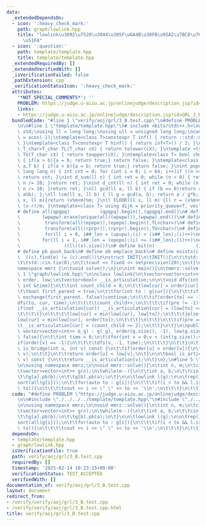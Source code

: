```yaml
---
data:
  _extendedDependsOn:
  - icon: ':heavy_check_mark:'
    path: graph/lowlink.hpp
    title: "lowlink\u3092\u7528\u3044\u305F\u6A4B\u30FB\u95A2\u7BC0\u70B9\u306E\u691C\
      \u51FA"
  - icon: ':question:'
    path: template/template.hpp
    title: template/template.hpp
  _extendedRequiredBy: []
  _extendedVerifiedWith: []
  _isVerificationFailed: false
  _pathExtension: cpp
  _verificationStatusIcon: ':heavy_check_mark:'
  attributes:
    '*NOT_SPECIAL_COMMENTS*': ''
    PROBLEM: https://judge.u-aizu.ac.jp/onlinejudge/description.jsp?id=GRL_3_B
    links:
    - https://judge.u-aizu.ac.jp/onlinejudge/description.jsp?id=GRL_3_B
  bundledCode: "#line 1 \"verify/aoj/grl/3_B.test.cpp\"\n#define PROBLEM \"https://judge.u-aizu.ac.jp/onlinejudge/description.jsp?id=GRL_3_B\"\
    \n\n#line 1 \"template/template.hpp\"\n# include <bits/stdc++.h>\nusing namespace\
    \ std;\nusing ll = long long;\nusing ull = unsigned long long;\nconst double pi\
    \ = acos(-1);\ntemplate<class T>constexpr T inf() { return ::std::numeric_limits<T>::max();\
    \ }\ntemplate<class T>constexpr T hinf() { return inf<T>() / 2; }\ntemplate <typename\
    \ T_char>T_char TL(T_char cX) { return tolower(cX); }\ntemplate <typename T_char>T_char\
    \ TU(T_char cX) { return toupper(cX); }\ntemplate<class T> bool chmin(T& a,T b)\
    \ { if(a > b){a = b; return true;} return false; }\ntemplate<class T> bool chmax(T&\
    \ a,T b) { if(a < b){a = b; return true;} return false; }\nint popcnt(unsigned\
    \ long long n) { int cnt = 0; for (int i = 0; i < 64; i++)if ((n >> i) & 1)cnt++;\
    \ return cnt; }\nint d_sum(ll n) { int ret = 0; while (n > 0) { ret += n % 10;\
    \ n /= 10; }return ret; }\nint d_cnt(ll n) { int ret = 0; while (n > 0) { ret++;\
    \ n /= 10; }return ret; }\nll gcd(ll a, ll b) { if (b == 0)return a; return gcd(b,\
    \ a%b); };\nll lcm(ll a, ll b) { ll g = gcd(a, b); return a / g*b; };\nll MOD(ll\
    \ x, ll m){return (x%m+m)%m; }\nll FLOOR(ll x, ll m) {ll r = (x%m+m)%m; return\
    \ (x-r)/m; }\ntemplate<class T> using dijk = priority_queue<T, vector<T>, greater<T>>;\n\
    # define all(qpqpq)           (qpqpq).begin(),(qpqpq).end()\n# define UNIQUE(wpwpw)\
    \        (wpwpw).erase(unique(all((wpwpw))),(wpwpw).end())\n# define LOWER(epepe)\
    \         transform(all((epepe)),(epepe).begin(),TL<char>)\n# define UPPER(rprpr)\
    \         transform(all((rprpr)),(rprpr).begin(),TU<char>)\n# define rep(i,upupu)\
    \         for(ll i = 0, i##_len = (upupu);(i) < (i##_len);(i)++)\n# define reps(i,opopo)\
    \        for(ll i = 1, i##_len = (opopo);(i) <= (i##_len);(i)++)\n# define len(x)\
    \                ((ll)(x).size())\n# define bit(n)               (1LL << (n))\n\
    # define pb push_back\n# define eb emplace_back\n# define exists(c, e)       \
    \  ((c).find(e) != (c).end())\n\nstruct INIT{\n\tINIT(){\n\t\tstd::ios::sync_with_stdio(false);\n\
    \t\tstd::cin.tie(0);\n\t\tcout << fixed << setprecision(20);\n\t}\n}INIT;\n\n\
    namespace mmrz {\n\tvoid solve();\n}\n\nint main(){\n\tmmrz::solve();\n}\n#line\
    \ 1 \"graph/lowlink.hpp\"\n\nclass lowlink{\n\tvector<vector<int>> g;\n\tvector<int>\
    \ order, low;\n\tvector<bool> __is_articulation;\n\n\tvoid dfs(int cur, int pre,\
    \ int &time){\n\t\tint count_child = 0;\n\t\tlow[cur] = order[cur] = time++;\n\
    \t\tbool first_parent = true;\n\t\tfor(int to : g[cur]){\n\t\t\tif(to == pre &&\
    \ exchange(first_parent, false))continue;\n\t\t\tif(order[to] == -1){\n\t\t\t\t\
    dfs(to, cur, time);\n\t\t\t\tcount_child++;\n\t\t\t\tif(pre != -1){\n\t\t\t\t\t\
    if(not __is_articulation[cur]) __is_articulation[cur] = (low[to] >= order[cur]);\n\
    \t\t\t\t}\n\t\t\t\tlow[cur] = min(low[cur], low[to]);\n\t\t\t}else{\n\t\t\t\t\
    low[cur] = min(low[cur], order[to]);\n\t\t\t}\n\t\t}\n\t\tif(pre == -1){\n\t\t\
    \t__is_articulation[cur] = (count_child >= 2);\n\t\t}\n\t}\n\npublic:\n\n\tlowlink(const\
    \ vector<vector<int>> &_g) : g(_g), order(g.size(), -1), low(g.size()), __is_articulation(g.size(),\
    \ false){\n\t\tint time = 0;\n\t\tfor(int v = 0;v < (int)g.size();v++){\n\t\t\t\
    if(order[v] == -1){\n\t\t\t\tdfs(v, -1, time);\n\t\t\t}\n\t\t}\n\t}\n\n\tbool\
    \ is_bridge(int u, int v) const {\n\t\tif(order[u] > order[v]){\n\t\t\tswap(u,\
    \ v);\n\t\t}\n\t\treturn order[u] < low[v];\n\t}\n\n\tbool is_articulation(int\
    \ v) const {\n\t\treturn __is_articulation[v];\n\t}\n};\n#line 5 \"verify/aoj/grl/3_B.test.cpp\"\
    \n\nusing namespace mmrz;\n\nvoid mmrz::solve(){\n\tint n, m;\n\tcin >> n >> m;\n\
    \tvector<vector<int>> g(n);\n\twhile(m--){\n\t\tint a, b;\n\t\tcin >> a >> b;\n\
    \t\tg[a].pb(b);\n\t\tg[b].pb(a);\n\t}\n\n\tlowlink l(g);\n\n\trep(i, n){\n\t\t\
    sort(all(g[i]));\n\t\tfor(auto to : g[i]){\n\t\t\tif(i < to && l.is_bridge(i,\
    \ to)){\n\t\t\t\tcout << i << \" \" << to << '\\n';\n\t\t\t}\n\t\t}\n\t}\n}\n"
  code: "#define PROBLEM \"https://judge.u-aizu.ac.jp/onlinejudge/description.jsp?id=GRL_3_B\"\
    \n\n#include \"./../../../template/template.hpp\"\n#include \"./../../../graph/lowlink.hpp\"\
    \n\nusing namespace mmrz;\n\nvoid mmrz::solve(){\n\tint n, m;\n\tcin >> n >> m;\n\
    \tvector<vector<int>> g(n);\n\twhile(m--){\n\t\tint a, b;\n\t\tcin >> a >> b;\n\
    \t\tg[a].pb(b);\n\t\tg[b].pb(a);\n\t}\n\n\tlowlink l(g);\n\n\trep(i, n){\n\t\t\
    sort(all(g[i]));\n\t\tfor(auto to : g[i]){\n\t\t\tif(i < to && l.is_bridge(i,\
    \ to)){\n\t\t\t\tcout << i << \" \" << to << '\\n';\n\t\t\t}\n\t\t}\n\t}\n}\n"
  dependsOn:
  - template/template.hpp
  - graph/lowlink.hpp
  isVerificationFile: true
  path: verify/aoj/grl/3_B.test.cpp
  requiredBy: []
  timestamp: '2025-02-14 10:23:15+09:00'
  verificationStatus: TEST_ACCEPTED
  verifiedWith: []
documentation_of: verify/aoj/grl/3_B.test.cpp
layout: document
redirect_from:
- /verify/verify/aoj/grl/3_B.test.cpp
- /verify/verify/aoj/grl/3_B.test.cpp.html
title: verify/aoj/grl/3_B.test.cpp
---
```

